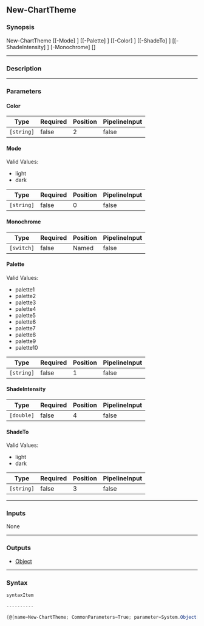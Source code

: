 New-ChartTheme
--------------




### Synopsis

New-ChartTheme [[-Mode] <string>] [[-Palette] <string>] [[-Color] <string>] [[-ShadeTo] <string>] [[-ShadeIntensity] <double>] [-Monochrome] [<CommonParameters>]




---


### Description


---


### Parameters
#### **Color**




|Type      |Required|Position|PipelineInput|
|----------|--------|--------|-------------|
|`[string]`|false   |2       |false        |



#### **Mode**

Valid Values:

* light
* dark






|Type      |Required|Position|PipelineInput|
|----------|--------|--------|-------------|
|`[string]`|false   |0       |false        |



#### **Monochrome**




|Type      |Required|Position|PipelineInput|
|----------|--------|--------|-------------|
|`[switch]`|false   |Named   |false        |



#### **Palette**

Valid Values:

* palette1
* palette2
* palette3
* palette4
* palette5
* palette6
* palette7
* palette8
* palette9
* palette10






|Type      |Required|Position|PipelineInput|
|----------|--------|--------|-------------|
|`[string]`|false   |1       |false        |



#### **ShadeIntensity**




|Type      |Required|Position|PipelineInput|
|----------|--------|--------|-------------|
|`[double]`|false   |4       |false        |



#### **ShadeTo**

Valid Values:

* light
* dark






|Type      |Required|Position|PipelineInput|
|----------|--------|--------|-------------|
|`[string]`|false   |3       |false        |





---


### Inputs
None




---


### Outputs
* [Object](https://learn.microsoft.com/en-us/dotnet/api/System.Object)






---


### Syntax
```PowerShell
syntaxItem
```
```PowerShell
----------
```
```PowerShell
{@{name=New-ChartTheme; CommonParameters=True; parameter=System.Object[]}}
```
